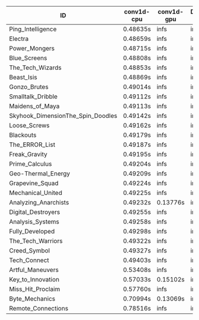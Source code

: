 |ID|conv1d-cpu|conv1d-gpu|DWSPConv2D-gpu|gemm-gpu|avg|
|-|-|-|-|-|-|
|Ping_Intelligence|0.48635s|infs|infs|4.59697s|infs|
|Electra|0.48659s|infs|infs|4.50662s|infs|
|Power_Mongers|0.48715s|infs|infs|4.50957s|infs|
|Blue_Screens|0.48808s|infs|infs|4.61964s|infs|
|The_Tech_Wizards|0.48853s|infs|infs|4.59140s|infs|
|Beast_Isis|0.48869s|infs|infs|4.61472s|infs|
|Gonzo_Brutes|0.49014s|infs|infs|4.68316s|infs|
|Smalltalk_Dribble|0.49112s|infs|infs|4.56697s|infs|
|Maidens_of_Maya|0.49113s|infs|infs|4.53295s|infs|
|Skyhook_DimensionThe_Spin_Doodles|0.49142s|infs|infs|4.56725s|infs|
|Loose_Screws|0.49162s|infs|infs|4.64337s|infs|
|Blackouts|0.49179s|infs|infs|4.53526s|infs|
|The_ERROR_List|0.49187s|infs|infs|4.65042s|infs|
|Freak_Gravity|0.49195s|infs|infs|4.59758s|infs|
|Prime_Calculus|0.49204s|infs|infs|4.56175s|infs|
|Geo-Thermal_Energy|0.49209s|infs|infs|4.61265s|infs|
|Grapevine_Squad|0.49224s|infs|infs|4.64556s|infs|
|Mechanical_United|0.49225s|infs|infs|4.53465s|infs|
|Analyzing_Anarchists|0.49232s|0.13776s|infs|4.53187s|infs|
|Digital_Destroyers|0.49255s|infs|infs|4.72943s|infs|
|Analysis_Systems|0.49258s|infs|infs|4.51596s|infs|
|Fully_Developed|0.49298s|infs|infs|4.58973s|infs|
|The_Tech_Warriors|0.49322s|infs|infs|4.54571s|infs|
|Creed_Symbol|0.49327s|infs|infs|4.68803s|infs|
|Tech_Connect|0.49403s|infs|infs|4.67703s|infs|
|Artful_Maneuvers|0.53408s|infs|infs|4.64636s|infs|
|Key_to_Innovation|0.57033s|0.15102s|infs|4.63850s|infs|
|Miss_Hit_Proclaim|0.57760s|infs|infs|4.64222s|infs|
|Byte_Mechanics|0.70994s|0.13069s|infs|4.63600s|infs|
|Remote_Connections|0.78516s|infs|infs|4.53471s|infs|
